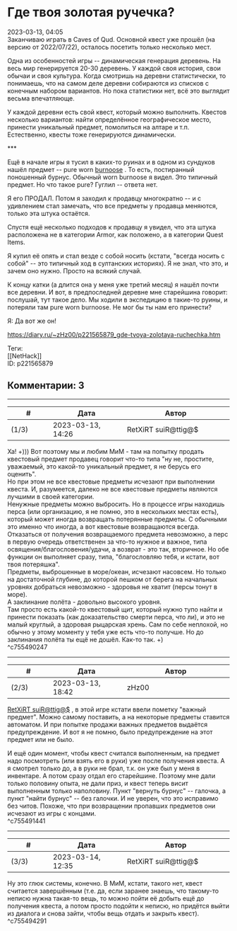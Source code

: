 Где твоя золотая ручечка?
=========================

  
2023-03-13, 04:05  
 Заканчиваю играть в Caves of Qud. Основной квест уже прошёл (на версию от 2022/07/22), осталось посетить только несколько мест.   
   
 Одна из особенностей игры -- динамическая генерация деревень. На весь мир генерируется 20-30 деревень. У каждой своя история, свои обычаи и своя культура. Когда смотришь на деревни статистически, то понимаешь, что на самом деле деревни собираются из списков с конечным набором вариантов. Но пока статистики нет, всё это выглядит весьма впечатляюще.   
   
 У каждой деревни есть свой квест, который можно выполнить. Квестов несколько вариантов: найти определённое географическое место, принести уникальный предмет, помолиться на алтаре и т.п. Естественно, квесты тоже генерируются динамически.   
   
 \*\*\*   
   
 Ещё в начале игры я тусил в каких-то руинах и в одном из сундуков нашёл предмет -- pure worn  [burnoose](https://ru.wikipedia.org/wiki/%D0%91%D1%83%D1%80%D0%BD%D1%83%D1%81)  . То есть, постиранный поношенный бурнус. Обычный worn burnoose я видел. Это типичный предмет. Но что такое pure? Гуглил -- ответа нет.   
   
 Я его ПРОДАЛ. Потом я заходил к продавцу многократно -- и с удивлением стал замечать, что все предметы у продавца меняются, только эта штука остаётся.   
   
 Спустя ещё несколько подходов к продавцу я увидел, что эта штука расположена не в категории Armor, как положено, а в категории Quest Items.   
   
 Я купил её опять и стал везде с собой носить (кстати, "всегда носить с собой" -- это типичный ход в султанских историях). Я не знал, что это, и зачем оно нужно. Просто на всякий случай.   
   
 К концу катки (а длится она у меня уже третий месяц) я нашёл почти все деревни. И вот, в предпоследней деревне мне старейшина говорит: послушай, тут такое дело. Мы ходили в экспедицию в такие-то руины, и потеряли там pure worn burnoose. Не мог бы ты нам его принести?   
   
 Я: Да вот же он!   
  
<https://diary.ru/~zHz00/p221565879_gde-tvoya-zolotaya-ruchechka.htm>  
  
Теги:  
[[NetHack]]  
ID: p221565879  


Комментарии: 3
--------------

  


---



|         #         |              Дата              |                     Автор                     |           ID           |
| --- | --- | --- | --- |
| (1/3) | 2023-03-13, 14:26 | RetXiRT suiR@ttig@$ | c755490247 |

  
 Ха! +))) Вот поэтому мы и любим МиМ - там на попытку продать квестовый предмет продавец говорит что-то типа "ну не, простите, уважаемый, это какой-то уникальный предмет, я не берусь его оценить".   
 Но при этом не все квестовые предметы исчезают при выполнении квеста. И, разумеется, далеко не все квестовые предметы являются лучшими в своей категории.   
 Ненужные предметы можно выбросить. Но в процессе игры находишь перса (или организацию, я не помню, это в нескольких местах есть), который может иногда возвращать потерянные предметы. С обычными это именно что иногда, а вот квестовые возвращаются всегда. Отказаться от получения возвращаемого предмета невозможно, а перс в первую очередь ответственен за что-то нужное и важное, типа освящения/благословения/удачи, а возврат - это так, вторичное. Но обе функции он выполняет сразу, типа, "благословляю тебя, и кстати, вот твоя потеряшка".   
 Предметы, выброшенные в море/океан, исчезают насовсем. Но только на достаточной глубине, до которой пешком от берега на начальных уровнях добраться невозможно - здоровья не хватит (персы тонут в море).   
 А заклинание полёта - довольно высокого уровня.   
 Там просто есть какой-то квестовый щит, который нужно тупо найти и принести показать (как доказательство смерти перса, что ли), и это не малый круглый, а здоровая рыцарская хрень. Сам по себе неплохой, но обычно у этому моменту у тебя уже есть что-то получше. Но до заклинания полёта ты ещё не дошёл. Как-то так. +)   
 ^c755490247

---



|         #         |              Дата              |                     Автор                     |           ID           |
| --- | --- | --- | --- |
| (2/3) | 2023-03-13, 18:42 | zHz00 | c755491441 |

  
  [RetXiRT suiR@ttig@$](https://Hellspawn.diary.ru "Atomicautionuclear")  , в этой игре кстати ввели пометку "важный предмет". Можно самому поставить, а на некоторые предметы ставится автоматом. И при попытке продажи важных предметов выдаётся предупреждение. И вот я не помню, было предупреждение на этот предмет или не было.   
   
 И ещё один момент, чтобы квест считался выполненным, на предмет надо посмотреть (или взять его в руки) уже после получения квеста. А я смотрел только до, а в руки не брал, т.к. он уже был у меня в инвентаре. А потом сразу отдал его старейшине. Поэтому мне дали только половину опыта, не дали приз, и квест теперь висит выполненным только наполовину. Пункт "вернуть бурнус" -- галочка, а пункт "найти бурнус" -- без галочки. И не уверен, что это исправимо без читов. Похоже, что при возвращении пропавших предметов они исчезают из игры с концами.   
 ^c755491441

---



|         #         |              Дата              |                     Автор                     |           ID           |
| --- | --- | --- | --- |
| (3/3) | 2023-03-14, 12:35 | RetXiRT suiR@ttig@$ | c755494291 |

  
 Ну это глюк системы, конечно. В МиМ, кстати, такого нет, квест считается завершённым (т.е. да, если заранее знаешь, что такому-то неписю нужна такая-то вещь, то можно пойти её добыть ещё до получения квеста, а потом просто подойти к неписю, но придётся выйти из диалога и снова зайти, чтобы вещь отдать и закрыть квест).   
 ^c755494291